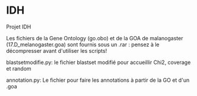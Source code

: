 # IDH
Projet IDH 

Les fichiers de la Gene Ontology (go.obo) et de la GOA de malanogaster (17.D_melanogaster.goa) sont fournis sous un .rar : pensez à le décompresser avant d'utiliser les scripts!

blastsetmodifie.py: le fichier blastset modifié pour accueillir Chi2, coverage et random

annotation.py: Le fichier pour faire les annotations à partir de la GO et d'un .goa
